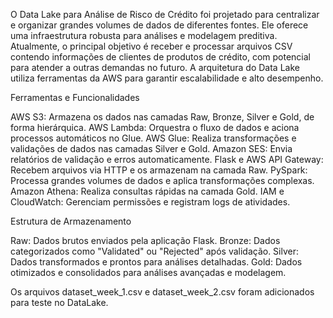   O Data Lake para Análise de Risco de Crédito foi projetado para centralizar e organizar grandes volumes de dados de diferentes fontes. Ele oferece uma infraestrutura robusta para análises e modelagem preditiva.
Atualmente, o principal objetivo é receber e processar arquivos CSV contendo informações de clientes de produtos de crédito, com potencial para atender a outras demandas no futuro.
A arquitetura do Data Lake utiliza ferramentas da AWS para garantir escalabilidade e alto desempenho.

Ferramentas e Funcionalidades

AWS S3: Armazena os dados nas camadas Raw, Bronze, Silver e Gold, de forma hierárquica.
AWS Lambda: Orquestra o fluxo de dados e aciona processos automáticos no Glue.
AWS Glue: Realiza transformações e validações de dados nas camadas Silver e Gold.
Amazon SES: Envia relatórios de validação e erros automaticamente.
Flask e AWS API Gateway: Recebem arquivos via HTTP e os armazenam na camada Raw.
PySpark: Processa grandes volumes de dados e aplica transformações complexas.
Amazon Athena: Realiza consultas rápidas na camada Gold.
IAM e CloudWatch: Gerenciam permissões e registram logs de atividades.

Estrutura de Armazenamento

Raw: Dados brutos enviados pela aplicação Flask.
Bronze: Dados categorizados como "Validated" ou "Rejected" após validação.
Silver: Dados transformados e prontos para análises detalhadas.
Gold: Dados otimizados e consolidados para análises avançadas e modelagem.

Os arquivos dataset_week_1.csv e dataset_week_2.csv foram adicionados para teste no DataLake.
